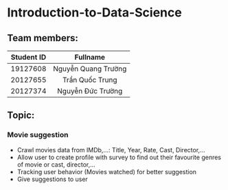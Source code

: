 # Introduction-to-Data-Science
## Team members:
| Student ID    | Fullname      |
| :-------------: |:-------------:|
| 19127608      | Nguyễn Quang Trường |
| 20127655      | Trần Quốc Trung      |
| 20127374 | Nguyễn Đức Trường      |

## Topic:
### Movie suggestion
- Crawl movies data from IMDb,...: Title, Year, Rate, Cast, Director,...
- Allow user to create profile with survey to find out their favourite genres of movie or cast, director,...
- Tracking user behavior (Movies watched) for better suggestion
- Give suggestions to user
